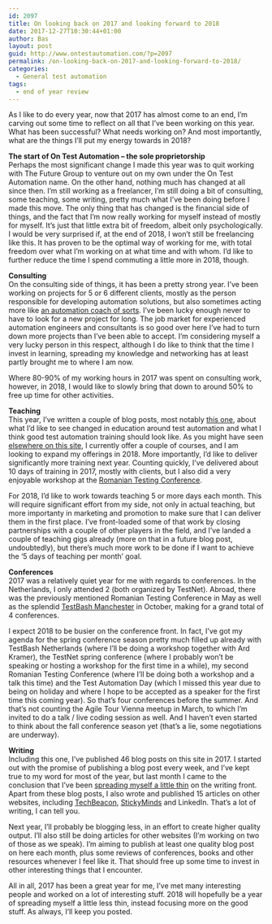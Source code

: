 ```yaml
---
id: 2097
title: On looking back on 2017 and looking forward to 2018
date: 2017-12-27T10:30:44+01:00
author: Bas
layout: post
guid: http://www.ontestautomation.com/?p=2097
permalink: /on-looking-back-on-2017-and-looking-forward-to-2018/
categories:
  - General test automation
tags:
  - end of year review
---
```

As I like to do every year, now that 2017 has almost come to an end, I&#8217;m carving out some time to reflect on all that I&#8217;ve been working on this year. What has been successful? What needs working on? And most importantly, what are the things I&#8217;ll put my energy towards in 2018?

**The start of On Test Automation &#8211; the sole proprietorship**  
Perhaps the most significant change I made this year was to quit working with The Future Group to venture out on my own under the On Test Automation name. On the other hand, nothing much has changed at all since then. I&#8217;m still working as a freelancer, I&#8217;m still doing a bit of consulting, some teaching, some writing, pretty much what I&#8217;ve been doing before I made this move. The only thing that has changed is the financial side of things, and the fact that I&#8217;m now really working for myself instead of mostly for myself. It&#8217;s just that little extra bit of freedom, albeit only psychologically. I would be very surprised if, at the end of 2018, I won&#8217;t still be freelancing like this. It has proven to be the optimal way of working for me, with total freedom over what I&#8217;m working on at what time and with whom. I&#8217;d like to further reduce the time I spend commuting a little more in 2018, though.

**Consulting**  
On the consulting side of things, it has been a pretty strong year. I&#8217;ve been working on projects for 5 or 6 different clients, mostly as the person responsible for developing automation solutions, but also sometimes acting more like <a href="https://www.ontestautomation.com/first-steps-as-a-test-automation-coach/" rel="noopener" target="_blank">an automation coach of sorts</a>. I&#8217;ve been lucky enough never to have to look for a new project for long. The job market for experienced automation engineers and consultants is so good over here I&#8217;ve had to turn down more projects than I&#8217;ve been able to accept. I&#8217;m considering myself a very lucky person in this respect, although I do like to think that the time I invest in learning, spreading my knowledge and networking has at least partly brought me to where I am now.

Where 80-90% of my working hours in 2017 was spent on consulting work, however, in 2018, I would like to slowly bring that down to around 50% to free up time for other activities.

**Teaching**  
This year, I&#8217;ve written a couple of blog posts, most notably <a href="https://www.ontestautomation.com/why-i-think-automation-education-is-broken-and-what-ill-try-and-do-about-it/" rel="noopener" target="_blank">this one</a>, about what I&#8217;d like to see changed in education around test automation and what I think good test automation training should look like. As you might have seen <a href="https://www.ontestautomation.com/training/" rel="noopener" target="_blank">elsewhere on this site</a>, I currently offer a couple of courses, and I am looking to expand my offerings in 2018. More importantly, I&#8217;d like to deliver significantly more training next year. Counting quickly, I&#8217;ve delivered about 10 days of training in 2017, mostly with clients, but I also did a very enjoyable workshop at the <a href="https://www.ontestautomation.com/romanian-testing-conference-2017-was-a-blast/" rel="noopener" target="_blank">Romanian Testing Conference</a>.

For 2018, I&#8217;d like to work towards teaching 5 or more days each month. This will require significant effort from my side, not only in actual teaching, but more importanty in marketing and promotion to make sure that I can deliver them in the first place. I&#8217;ve front-loaded some of that work by closing partnerships with a couple of other players in the field, and I&#8217;ve landed a couple of teaching gigs already (more on that in a future blog post, undoubtedly), but there&#8217;s much more work to be done if I want to achieve the &#8216;5 days of teaching per month&#8217; goal.

**Conferences**  
2017 was a relatively quiet year for me with regards to conferences. In the Netherlands, I only attended 2 (both organized by TestNet). Abroad, there was the previously mentioned Romanian Testing Conference in May as well as the splendid <a href="https://www.ontestautomation.com/on-testbash-manchester/" rel="noopener" target="_blank">TestBash Manchester</a> in October, making for a grand total of 4 conferences.

I expect 2018 to be busier on the conference front. In fact, I&#8217;ve got my agenda for the spring conference season pretty much filled up already with TestBash Netherlands (where I&#8217;ll be doing a workshop together with Ard Kramer), the TestNet spring conference (where I probably won&#8217;t be speaking or hosting a workshop for the first time in a while), my second Romanian Testing Conference (where I&#8217;ll be doing both a workshop and a talk this time) and the Test Automation Day (which I missed this year due to being on holiday and where I hope to be accepted as a speaker for the first time this coming year). So that&#8217;s four conferences before the summer. And that&#8217;s not counting the Agile Tour Vienna meetup in March, to which I&#8217;m invited to do a talk / live coding session as well. And I haven&#8217;t even started to think about the fall conference season yet (that&#8217;s a lie, some negotiations are underway).

**Writing**  
Including this one, I&#8217;ve published 46 blog posts on this site in 2017. I started out with the promise of publishing a blog post every week, and I&#8217;ve kept true to my word for most of the year, but last month I came to the conclusion that I&#8217;ve been <a href="https://www.ontestautomation.com/on-quality-over-quantity-and-my-career-journey/" rel="noopener" target="_blank">spreading myself a little thin</a> on the writing front. Apart from these blog posts, I also wrote and published 15 articles on other websites, including <a href="https://techbeacon.com/contributors/bas-dijkstra" rel="noopener" target="_blank">TechBeacon</a>, <a href="https://www.stickyminds.com/users/bas-dijkstra" rel="noopener" target="_blank">StickyMinds</a> and LinkedIn. That&#8217;s a lot of writing, I can tell you.

Next year, I&#8217;ll probably be blogging less, in an effort to create higher quality output. I&#8217;ll also still be doing articles for other websites (I&#8217;m working on two of those as we speak). I&#8217;m aiming to publish at least one quality blog post on here each month, plus some reviews of conferences, books and other resources whenever I feel like it. That should free up some time to invest in other interesting things that I encounter.

All in all, 2017 has been a great year for me, I&#8217;ve met many interesting people and worked on a lot of interesting stuff. 2018 will hopefully be a year of spreading myself a little less thin, instead focusing more on the good stuff. As always, I&#8217;ll keep you posted.